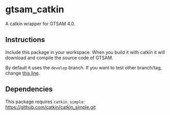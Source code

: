 gtsam_catkin
============

A catkin wrapper for GTSAM 4.0. 

## Instructions

Include this package in your workspace. When you build it with catkin it will download and compile the source code of GTSAM.

By default it uses the `develop` branch. If you want to test other branch/tag, change [this line](CMakelists.txt#L12).

## Dependencies

This package requires `catkin_simple`: https://github.com/catkin/catkin_simple.git